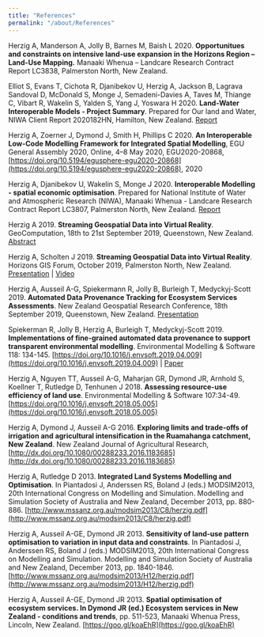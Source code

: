 ```yaml
---
title: "References"
permalink: "/about/References"
---
```


Herzig A, Manderson A, Jolly B, Barnes M, Baish L 2020. **Opportunitues and constraints on intensive land-use expansion in the Horizons Region – Land-Use Mapping.** Manaaki Whenua – Landcare Research Contract Report LC3838, Palmerston North, New Zealand.

Elliot S, Evans T, Cichota R, Djanibekov U, Herzig A, Jackson B, Lagrava Sandoval D, McDonald S, Monge J, Semadeni-Davies A, Taves M, Thiange C, Vibart R, Wakelin S, Yalden S, Yang J, Yoswara H 2020. **Land-Water Interoperable Models - Project Summary**. Prepared for Our land and Water, NIWA Client Report 2020182HN, Hamilton, New Zealand. [Report](ftp://ftp.landcareresearch.co.nz/HerzigA/Elliot-etal-2020_Land-Water-InteroperableModels_Summary.pdf)

Herzig A, Zoerner J, Dymond J, Smith H, Phillips C 2020. **An Interoperable Low-Code Modelling Framework for Integrated Spatial Modelling**, EGU General Assembly 2020, Online, 4–8 May 2020, EGU2020-20868, [https://doi.org/10.5194/egusphere-egu2020-20868](https://doi.org/10.5194/egusphere-egu2020-20868), 2020

Herzig A, Djanibekov U, Wakelin S, Monge J 2020. **Interoperable Modelling - spatial economic optimisation**. Prepared for National Institute of Water and Atmospheric Research (NIWA), Manaaki Whenua - Landcare Research Contract Report LC3807, Palmerston North, New Zealand. [Report](ftp://ftp.landcareresearch.co.nz/HerzigA/Herzig-etal-2020_OLW_Interoperable-Modelling-Spatial-Economic-Optimisation.pdf)

Herzig A 2019. **Streaming Geospatial Data into Virtual Reality**. GeoComputation, 18th to 21st September 2019, Queenstown, New Zealand. [Abstract](https://auckland.figshare.com/articles/conference_contribution/Streaming_Geospatial_Data_into_Virtual_Reality/9870113)

Herzig A, Scholten J 2019. **Streaming Geospatial Data into Virtual Reality**. Horizons GIS Forum, October 2019, Palmerston North, New Zealand. [Presentation](ftp://ftp.landcareresearch.co.nz/HerzigA/Herzig-Scholten-2019_StreamingGeospatialDataIntoVirtualReality_Presentation.pdf) | [Video](ftp://ftp.landcareresearch.co.nz/HerzigA/Herzig-Scholten-2019_StreamingGeospatialDataIntoVirtualReality.mp4)

Herzig A, Ausseil A-G, Spiekermann R, Jolly B, Burleigh T, Medyckyj-Scott 2019. **Automated Data Provenance Tracking for Ecosystem Services Assessments**. New Zealand Geospatial Research Conference, 18th September 2019, Queenstown, New Zealand. [Presentation](ftp://ftp.landcareresearch.co.nz/HerzigA/Herzig-etal-2019_DataProvenanceForESModels_Presentation.pdf) 

Spiekerman R, Jolly B, Herzig A, Burleigh T, Medyckyj-Scott 2019. **Implementations of fine-grained automated data provenance to support transparent environmental modelling**. Environmental Modelling & Software 118: 134-145. [https://doi.org/10.1016/j.envsoft.2019.04.009](https://doi.org/10.1016/j.envsoft.2019.04.009) | [Paper](ftp://ftp.landcareresearch.co.nz/HerzigA/Spiekerman-etal-2019_ImplementationsOfFineGrainedAutomatedDataProvenance.pdf)

Herzig A, Nguyen TT, Ausseil A-G, Maharjan GR, Dymond JR, Arnhold S, Koellner T, Rutledge D, Tenhunen J 2018. **Assessing resource-use efficiency of land use**. Environmental Modelling & Software 107:34-49. [https://doi.org/10.1016/j.envsoft.2018.05.005](https://doi.org/10.1016/j.envsoft.2018.05.005)

Herzig A, Dymond J, Ausseil A-G 2016. **Exploring limits and trade-offs of irrigation and agricultural intensification in the Ruamahanga catchment, New Zealand**. New Zealand Journal of Agricultural Research, [http://dx.doi.org/10.1080/00288233.2016.1183685](http://dx.doi.org/10.1080/00288233.2016.1183685)

Herzig A, Rutledge D 2013. **Integrated Land Systems Modelling and Optimisation**. In Piantadosi J, Anderssen RS, Boland J (eds.) MODSIM2013, 20th International Congress on Modelling and Simulation. Modelling and Simulation Society of Australia and New Zealand, December 2013, pp. 880-886. [http://www.mssanz.org.au/modsim2013/C8/herzig.pdf](http://www.mssanz.org.au/modsim2013/C8/herzig.pdf)

Herzig A, Ausseil A-GE, Dymond JR 2013. **Sensitivity of land-use pattern optimisation to variation in input data and constraints**. In Piantadosi J, Anderssen RS, Boland J (eds.) MODSIM2013, 20th International Congress on Modelling and Simulation. Modelling and Simulation Society of Australia and New Zealand, December 2013, pp. 1840-1846. [http://www.mssanz.org.au/modsim2013/H12/herzig.pdf](http://www.mssanz.org.au/modsim2013/H12/herzig.pdf)

Herzig A, Ausseil A-GE, Dymond JR 2013. **Spatial optimisation of ecosystem services. In Dymond JR (ed.) Ecosystem services in New Zealand - conditions and trends**, pp. 511-523, Manaaki Whenua Press, Lincoln, New Zealand. [https://goo.gl/koaEhR](https://goo.gl/koaEhR)

